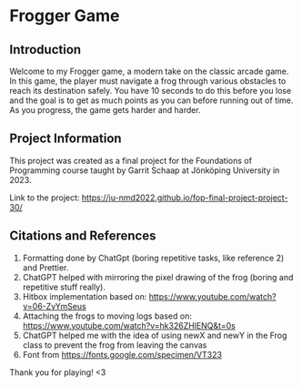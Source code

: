 # Frogger Game

## Introduction

Welcome to my Frogger game, a modern take on the classic arcade game. In this game, the player must navigate a frog through various obstacles to reach its destination safely. You have 10 seconds to do this before you lose and the goal is to get as much points as you can before running out of time. As you progress, the game gets harder and harder.

## Project Information

This project was created as a final project for the Foundations of Programming course taught by Garrit Schaap at Jönköping University in 2023.

Link to the project: https://ju-nmd2022.github.io/fop-final-project-project-30/

## Citations and References

1. Formatting done by ChatGpt (boring repetitive tasks, like reference 2) and Prettier.
2. ChatGPT helped with mirroring the pixel drawing of the frog (boring and repetitive stuff really).
3. Hitbox implementation based on: https://www.youtube.com/watch?v=06-ZvYmSeus
4. Attaching the frogs to moving logs based on: https://www.youtube.com/watch?v=hk326ZHlENQ&t=0s
5. ChatGPT helped me with the idea of using newX and newY in the Frog class to prevent the frog from leaving the canvas
6. Font from https://fonts.google.com/specimen/VT323

Thank you for playing! <3
